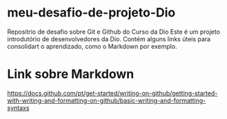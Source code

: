 # meu-desafio-de-projeto-Dio
Repositrio de desafio  sobre Git e Github do Curso da Dio
Este é um projeto introdutório de desenvolvedores da Dio. Contém alguns links úteis para consolidart o aprendizado, como o Markdown por exemplo.
# Link sobre Markdown
https://docs.github.com/pt/get-started/writing-on-github/getting-started-with-writing-and-formatting-on-github/basic-writing-and-formatting-syntaxs
